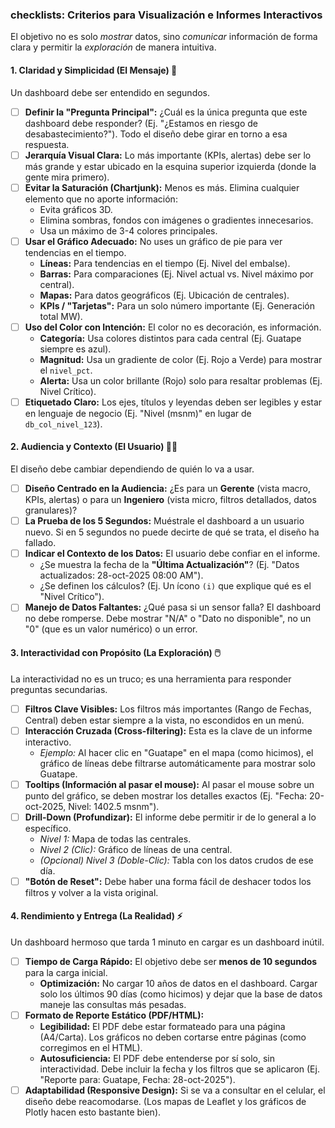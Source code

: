 ###  checklists: Criterios para Visualización e Informes Interactivos

El objetivo no es solo *mostrar* datos, sino *comunicar* información de forma clara y permitir la *exploración* de manera intuitiva.

#### 1. Claridad y Simplicidad (El Mensaje) 🎯

Un dashboard debe ser entendido en segundos.

* [ ] **Definir la "Pregunta Principal":** ¿Cuál es la única pregunta que este dashboard debe responder? (Ej. "¿Estamos en riesgo de desabastecimiento?"). Todo el diseño debe girar en torno a esa respuesta.
* [ ] **Jerarquía Visual Clara:** Lo más importante (KPIs, alertas) debe ser lo más grande y estar ubicado en la esquina superior izquierda (donde la gente mira primero).
* [ ] **Evitar la Saturación (Chartjunk):** Menos es más. Elimina cualquier elemento que no aporte información:
    * Evita gráficos 3D.
    * Elimina sombras, fondos con imágenes o gradientes innecesarios.
    * Usa un máximo de 3-4 colores principales.
* [ ] **Usar el Gráfico Adecuado:** No uses un gráfico de pie para ver tendencias en el tiempo.
    * **Líneas:** Para tendencias en el tiempo (Ej. Nivel del embalse).
    * **Barras:** Para comparaciones (Ej. Nivel actual vs. Nivel máximo por central).
    * **Mapas:** Para datos geográficos (Ej. Ubicación de centrales).
    * **KPIs / "Tarjetas":** Para un solo número importante (Ej. Generación total MW).
* [ ] **Uso del Color con Intención:** El color no es decoración, es información.
    * **Categoría:** Usa colores distintos para cada central (Ej. Guatape siempre es azul).
    * **Magnitud:** Usa un gradiente de color (Ej. Rojo a Verde) para mostrar el `nivel_pct`.
    * **Alerta:** Usa un color brillante (Rojo) solo para resaltar problemas (Ej. Nivel Crítico).
* [ ] **Etiquetado Claro:** Los ejes, títulos y leyendas deben ser legibles y estar en lenguaje de negocio (Ej. "Nivel (msnm)" en lugar de `db_col_nivel_123`).

#### 2. Audiencia y Contexto (El Usuario) 🧑‍💻

El diseño debe cambiar dependiendo de quién lo va a usar.

* [ ] **Diseño Centrado en la Audiencia:** ¿Es para un **Gerente** (vista macro, KPIs, alertas) o para un **Ingeniero** (vista micro, filtros detallados, datos granulares)?
* [ ] **La Prueba de los 5 Segundos:** Muéstrale el dashboard a un usuario nuevo. Si en 5 segundos no puede decirte de qué se trata, el diseño ha fallado.
* [ ] **Indicar el Contexto de los Datos:** El usuario debe confiar en el informe.
    * ¿Se muestra la fecha de la **"Última Actualización"**? (Ej. "Datos actualizados: 28-oct-2025 08:00 AM").
    * ¿Se definen los cálculos? (Ej. Un ícono `(i)` que explique qué es el "Nivel Crítico").
* [ ] **Manejo de Datos Faltantes:** ¿Qué pasa si un sensor falla? El dashboard no debe romperse. Debe mostrar "N/A" o "Dato no disponible", no un "0" (que es un valor numérico) o un error.

#### 3. Interactividad con Propósito (La Exploración) 🖱️

La interactividad no es un truco; es una herramienta para responder preguntas secundarias.

* [ ] **Filtros Clave Visibles:** Los filtros más importantes (Rango de Fechas, Central) deben estar siempre a la vista, no escondidos en un menú.
* [ ] **Interacción Cruzada (Cross-filtering):** Esta es la clave de un informe interactivo.
    * *Ejemplo:* Al hacer clic en "Guatape" en el mapa (como hicimos), el gráfico de líneas debe filtrarse automáticamente para mostrar solo Guatape.
* [ ] **Tooltips (Información al pasar el mouse):** Al pasar el mouse sobre un punto del gráfico, se deben mostrar los detalles exactos (Ej. "Fecha: 20-oct-2025, Nivel: 1402.5 msnm").
* [ ] **Drill-Down (Profundizar):** El informe debe permitir ir de lo general a lo específico.
    * *Nivel 1:* Mapa de todas las centrales.
    * *Nivel 2 (Clic):* Gráfico de líneas de una central.
    * *(Opcional) Nivel 3 (Doble-Clic):* Tabla con los datos crudos de ese día.
* [ ] **"Botón de Reset":** Debe haber una forma fácil de deshacer todos los filtros y volver a la vista original.

#### 4. Rendimiento y Entrega (La Realidad) ⚡️

Un dashboard hermoso que tarda 1 minuto en cargar es un dashboard inútil.

* [ ] **Tiempo de Carga Rápido:** El objetivo debe ser **menos de 10 segundos** para la carga inicial.
    * **Optimización:** No cargar 10 años de datos en el dashboard. Cargar solo los últimos 90 días (como hicimos) y dejar que la base de datos maneje las consultas más pesadas.
* [ ] **Formato de Reporte Estático (PDF/HTML):**
    * **Legibilidad:** El PDF debe estar formateado para una página (A4/Carta). Los gráficos no deben cortarse entre páginas (como corregimos en el HTML).
    * **Autosuficiencia:** El PDF debe entenderse por sí solo, sin interactividad. Debe incluir la fecha y los filtros que se aplicaron (Ej. "Reporte para: Guatape, Fecha: 28-oct-2025").
* [ ] **Adaptabilidad (Responsive Design):** Si se va a consultar en el celular, el diseño debe reacomodarse. (Los mapas de Leaflet y los gráficos de Plotly hacen esto bastante bien).
